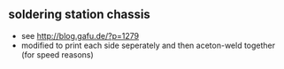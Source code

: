 ## soldering station chassis

- see http://blog.gafu.de/?p=1279
- modified to print each side seperately and then aceton-weld together (for speed reasons)


